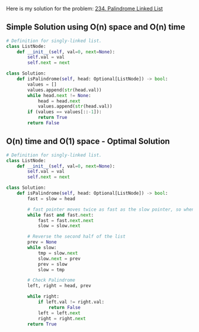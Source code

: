 Here is my solution for the problem: [234. Palindrome Linked List](https://leetcode.com/problems/palindrome-linked-list/)


## Simple Solution using O(n) space and O(n) time

```python
# Definition for singly-linked list.
class ListNode:
    def __init__(self, val=0, next=None):
        self.val = val
        self.next = next

class Solution:
    def isPalindrome(self, head: Optional[ListNode]) -> bool:
        values = []
        values.append(str(head.val))
        while head.next != None:
            head = head.next
            values.append(str(head.val))
        if (values == values[::-1]):
            return True
        return False
```


## O(n) time and O(1) space - Optimal Solution

```python
# Definition for singly-linked list.
class ListNode:
    def __init__(self, val=0, next=None):
        self.val = val
        self.next = next

class Solution:
    def isPalindrome(self, head: Optional[ListNode]) -> bool:
        fast = slow = head

        # fast pointer moves twice as fast as the slow pointer, so when fast gets to the end, slow will be in the middle.
        while fast and fast.next:
            fast = fast.next.next
            slow = slow.next

        # Reverse the second half of the list
        prev = None
        while slow:
            tmp = slow.next
            slow.next = prev
            prev = slow
            slow = tmp

        # Check Palindrome
        left, right = head, prev

        while right: 
            if left.val != right.val:
                return False
            left = left.next
            right = right.next
        return True
```

